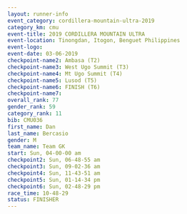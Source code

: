 ```yaml
---
layout: runner-info 
event_category: cordillera-mountain-ultra-2019 
category_km: cmu 
event-title: 2019 CORDILLERA MOUNTAIN ULTRA 
event-location: Tinongdan, Itogon, Benguet Philippines 
event-logo: 
event-date: 03-06-2019 
checkpoint-name2: Ambasa (T2) 
checkpoint-name3: West Ugo Summit (T3) 
checkpoint-name4: Mt Ugo Summit (T4) 
checkpoint-name5: Lusod (T5) 
checkpoint-name6: FINISH (T6) 
checkpoint-name7: 
overall_rank: 77
gender_rank: 59
category_rank: 11
bib: CMU036
first_name: Dan
last_name: Bercasio
gender: M
team_name: Team GK
start: Sun, 04-00-00 am
checkpoint2: Sun, 06-48-55 am
checkpoint3: Sun, 09-02-36 am
checkpoint4: Sun, 11-43-51 am
checkpoint5: Sun, 01-14-34 pm
checkpoint6: Sun, 02-48-29 pm
race_time: 10-48-29
status: FINISHER
---
```

